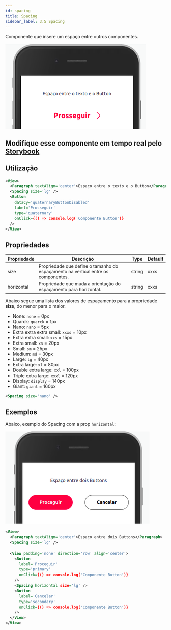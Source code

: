 ```yaml
---
id: spacing
title: Spacing
sidebar_label: 3.5 Spacing
---
```


Componente que insere um espaço entre outros componentes.

![view](assets/images_components/v2.15.0/spacing_ex1.png)

## Modifique esse componente em tempo real pelo [Storybook](https://ame-miniapp-components.calindra.com.br/storybook/?path=/story/componentes-simples-spacing--basic)

## Utilização

```xml
<View>
  <Paragraph textAlign='center'>Espaço entre o texto e o Button</Paragraph>
  <Spacing size='lg' />
  <Button
    dataCy='quaternaryButtonDisabled'
    label='Prosseguir'
    type='quaternary'
    onClick={() => console.log('Componente Button')}
  />
</View>
```

## Propriedades

| Propriedade | Descrição                                                                         | Type   | Default |
|-------------|-----------------------------------------------------------------------------------|--------|---------|
| size        | Propriedade que define o tamanho do espaçamento na vertical entre os componentes. | string | xxxs    |
| horizontal  | Propriedade que muda a orientação do espaçamento para horizontal.                 | string | xxxs    |

Abaixo segue uma lista dos valores de espaçamento para a propriedade **size**, do menor para o maior.

- None: `none` = 0px
- Quarck: `quarck` = 1px
- Nano: `nano` = 5px
- Extra extra extra small: `xxxs` = 10px
- Extra extra small: `xxs` = 15px
- Extra small: `xs` = 20px
- Small: `sm` = 25px
- Medium: `md` = 30px
- Large: `lg` = 40px
- Extra large: `xl` = 80px
- Double extra large: `xxl` = 100px
- Triple extra large: `xxxl` = 120px
- Display: `display` = 140px
- Giant: `giant` = 160px

```xml
<Spacing size='nano' />
```

## Exemplos

Abaixo, exemplo do Spacing com a prop `horizontal`:

![view](assets/images_components/v2.15.0/spacing_ex2.png)

```xml
<View>
  <Paragraph textAlign='center'>Espaço entre dois Buttons</Paragraph>
  <Spacing size='lg' />

  <View padding='none' direction='row' align='center'>
    <Button
      label='Proceguir'
      type='primary'
      onClick={() => console.log('Componente Button')}
    />
    <Spacing horizontal size='lg' />
    <Button
      label='Cancelar'
      type='secondary'
      onClick={() => console.log('Componente Button')}
    />
  </View>
</View>
```
